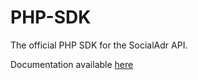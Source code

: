 PHP-SDK
=======

The official PHP SDK for the SocialAdr API.

Documentation available [here](https://docs.google.com/document/d/1Un3XLEg0PtCqho68pCGIFJriSn5E9SFm928iOhQ7LCM/edit?usp=sharing)
